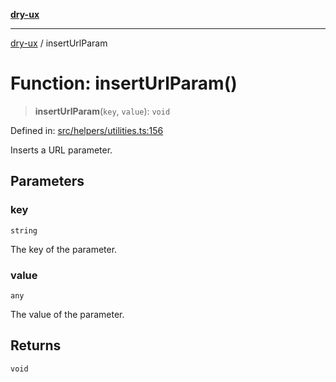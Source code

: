 [**dry-ux**](../README.md)

***

[dry-ux](../globals.md) / insertUrlParam

# Function: insertUrlParam()

> **insertUrlParam**(`key`, `value`): `void`

Defined in: [src/helpers/utilities.ts:156](https://github.com/navedr/dry-ux/blob/b8fe047776f9e9943b5ac8e30a3dd152faaba227/src/helpers/utilities.ts#L156)

Inserts a URL parameter.

## Parameters

### key

`string`

The key of the parameter.

### value

`any`

The value of the parameter.

## Returns

`void`
